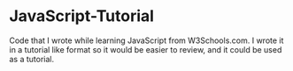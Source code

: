 # JavaScript-Tutorial
Code that I wrote while learning JavaScript from W3Schools.com. I wrote it in a tutorial like format so it would be easier to review, and it could be used as a tutorial.
